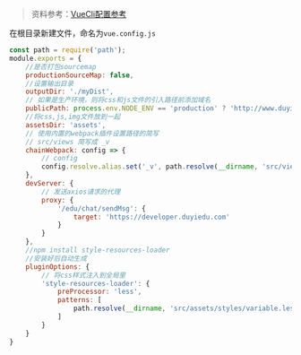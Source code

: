 > 资料参考：[VueCli配置参考](https://cli.vuejs.org/zh/config/)

在根目录新建文件，命名为`vue.config.js`

```js
const path = require('path');
module.exports = {
	//是否打包sourcemap
    productionSourceMap: false,
    //设置输出目录
    outputDir: './myDist',
    // 如果是生产环境，则将css和js文件的引入路径前添加域名
    publicPath: process.env.NODE_ENV == 'production' ? 'http://www.duyiedu.com' : '/',
    //将css,js,img文件放到一起
    assetsDir: 'assets', 
    // 使用内置的webpack插件设置路径的简写
    // src/views 简写成 _v
    chainWebpack: config => {
		// config
        config.resolve.alias.set('_v', path.resolve(__dirname, 'src/views'))
    },
    devServer: {
		// 发送axios请求的代理
        proxy: {
			'/edu/chat/sendMsg': {
				target: 'https://developer.duyiedu.com'
			}
        }
    },
    //npm install style-resources-loader
    //安装好后自动生成
	pluginOptions: {
		// 将css样式注入到全局里
		'style-resources-loader': {
			preProcessor: 'less',
			patterns: [
				path.resolve(__dirname, 'src/assets/styles/variable.less')
			]
		}
	}
}
```

<Vssue 
    :options="{ labels: [$page.relativePath.split('/')[0]] }" 
    :title="$page.relativePath.split('/')[1]" 
/>
